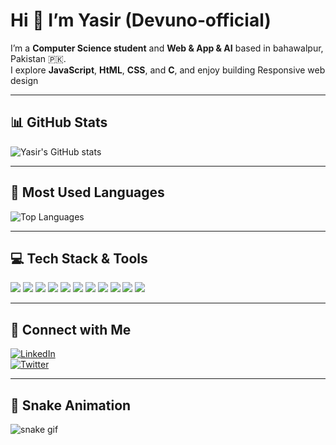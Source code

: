 
# Hi 👋 I’m Yasir (Devuno‑official)

I’m a **Computer Science student** and **Web & App & AI** based in bahawalpur, Pakistan 🇵🇰.  
I explore **JavaScript**, **HtML**, **CSS**, and **C**, and enjoy building Responsive web design

---

## 📊 GitHub Stats

![Yasir's GitHub stats](https://github-readme-stats.vercel.app/api?username=Devuno-official&show_icons=true&theme=radical)

---

## 🚀 Most Used Languages

![Top Languages](https://github-readme-stats.vercel.app/api/top-langs/?username=Devuno-official&layout=compact&theme=tokyonight)

---

## 💻 Tech Stack & Tools

<p>
  <img src="https://img.shields.io/badge/-JavaScript-yellow?style=flat&logo=javascript" />
  <img src="https://img.shields.io/badge/-Dart-blue?style=flat&logo=dart" />
  <img src="https://img.shields.io/badge/-C%23-green?style=flat&logo=c-sharp" />
  <img src="https://img.shields.io/badge/-Python-blue?style=flat&logo=python" />
  <img src="https://img.shields.io/badge/-HTML5-orange?style=flat&logo=html5" />
  <img src="https://img.shields.io/badge/-CSS3-blue?style=flat&logo=css3" />
  <img src="https://img.shields.io/badge/-Flutter-blue?style=flat&logo=flutter" />
  <img src="https://img.shields.io/badge/-Git-orange?style=flat&logo=git" />
  <img src="https://img.shields.io/badge/-GitHub-black?style=flat&logo=github" />
  <img src="https://img.shields.io/badge/-VS%20Code-blue?style=flat&logo=visual-studio-code" />
  <img src="https://img.shields.io/badge/-Linux-black?style=flat&logo=linux" />
</p>

---

## 🔗 Connect with Me

[![LinkedIn](https://img.shields.io/badge/-LinkedIn-blue?style=flat&logo=linkedin)](YOUR_LINKEDIN_URL)  
[![Twitter](https://img.shields.io/badge/-Twitter-blue?style=flat&logo=twitter)](YOUR_TWITTER_URL)

---

## 🐍 Snake Animation

![snake gif](https://github.com/Devuno-official/Devuno-official/blob/output/github-contribution-grid-snake.svg)

